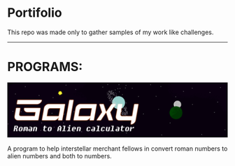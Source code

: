 # Portifolio
This repo was made only to gather samples of my work like challenges.

---
# PROGRAMS:
![Galaxy banner](Galaxy/art/Banner.png)

A program to help interstellar merchant fellows in convert roman numbers to alien numbers and both to numbers.
